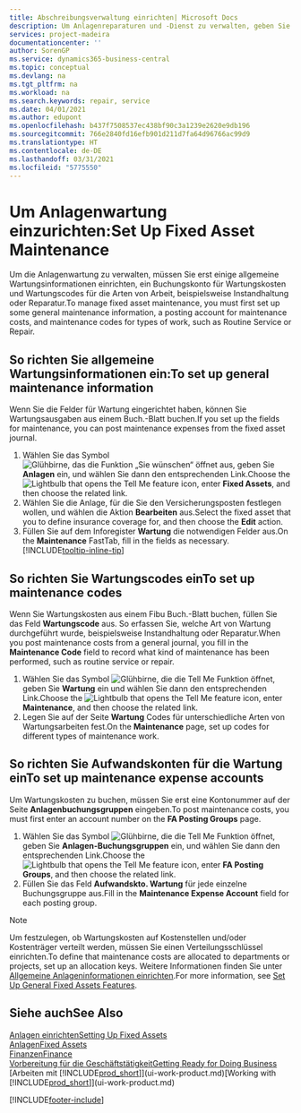 ```yaml
---
title: Abschreibungsverwaltung einrichten| Microsoft Docs
description: Um Anlagenreparaturen und -Dienst zu verwalten, geben Sie allgemeine Wartungsinformationen, Codes für die Art der Arbeit und eine Buchung für Kosten an.
services: project-madeira
documentationcenter: ''
author: SorenGP
ms.service: dynamics365-business-central
ms.topic: conceptual
ms.devlang: na
ms.tgt_pltfrm: na
ms.workload: na
ms.search.keywords: repair, service
ms.date: 04/01/2021
ms.author: edupont
ms.openlocfilehash: b437f7508537ec438bf90c3a1239e2620e9db196
ms.sourcegitcommit: 766e2840fd16efb901d211d7fa64d96766ac99d9
ms.translationtype: HT
ms.contentlocale: de-DE
ms.lasthandoff: 03/31/2021
ms.locfileid: "5775550"
---
```

# <a name="set-up-fixed-asset-maintenance"></a><span data-ttu-id="f8bb1-103">Um Anlagenwartung einzurichten:</span><span class="sxs-lookup"><span data-stu-id="f8bb1-103">Set Up Fixed Asset Maintenance</span></span>
<span data-ttu-id="f8bb1-104">Um die Anlagenwartung zu verwalten, müssen Sie erst einige allgemeine Wartungsinformationen einrichten, ein Buchungskonto für Wartungskosten und Wartungscodes für die Arten von Arbeit, beispielsweise Instandhaltung oder Reparatur.</span><span class="sxs-lookup"><span data-stu-id="f8bb1-104">To manage fixed asset maintenance, you must first set up some general maintenance information, a posting account for maintenance costs, and maintenance codes for types of work, such as Routine Service or Repair.</span></span>

## <a name="to-set-up-general-maintenance-information"></a><span data-ttu-id="f8bb1-105">So richten Sie allgemeine Wartungsinformationen ein:</span><span class="sxs-lookup"><span data-stu-id="f8bb1-105">To set up general maintenance information</span></span>
<span data-ttu-id="f8bb1-106">Wenn Sie die Felder für Wartung eingerichtet haben, können Sie Wartungsausgaben aus einem Buch.-Blatt buchen.</span><span class="sxs-lookup"><span data-stu-id="f8bb1-106">If you set up the fields for maintenance, you can post maintenance expenses from the fixed asset journal.</span></span>

1. <span data-ttu-id="f8bb1-107">Wählen Sie das Symbol ![Glühbirne, das die Funktion „Sie wünschen“ öffnet](media/ui-search/search_small.png "Was möchten Sie tun?") aus, geben Sie **Anlagen** ein, und wählen Sie dann den entsprechenden Link.</span><span class="sxs-lookup"><span data-stu-id="f8bb1-107">Choose the ![Lightbulb that opens the Tell Me feature](media/ui-search/search_small.png "Tell me what you want to do") icon, enter **Fixed Assets**, and then choose the related link.</span></span>
2. <span data-ttu-id="f8bb1-108">Wählen Sie die Anlage, für die Sie den Versicherungsposten festlegen wollen, und wählen die Aktion **Bearbeiten** aus.</span><span class="sxs-lookup"><span data-stu-id="f8bb1-108">Select the fixed asset that you to define insurance coverage for, and then choose the **Edit** action.</span></span>
3. <span data-ttu-id="f8bb1-109">Füllen Sie auf dem Inforegister **Wartung** die notwendigen Felder aus.</span><span class="sxs-lookup"><span data-stu-id="f8bb1-109">On the **Maintenance** FastTab, fill in the fields as necessary.</span></span> [!INCLUDE[tooltip-inline-tip](includes/tooltip-inline-tip_md.md)]

## <a name="to-set-up-maintenance-codes"></a><span data-ttu-id="f8bb1-110">So richten Sie Wartungscodes ein</span><span class="sxs-lookup"><span data-stu-id="f8bb1-110">To set up maintenance codes</span></span>
<span data-ttu-id="f8bb1-111">Wenn Sie Wartungskosten aus einem Fibu Buch.-Blatt buchen, füllen Sie das Feld **Wartungscode** aus. So erfassen Sie, welche Art von Wartung durchgeführt wurde, beispielsweise Instandhaltung oder Reparatur.</span><span class="sxs-lookup"><span data-stu-id="f8bb1-111">When you post maintenance costs from a general journal, you fill in the **Maintenance Code** field to record what kind of maintenance has been performed, such as routine service or repair.</span></span>

1. <span data-ttu-id="f8bb1-112">Wählen Sie das Symbol ![Glühbirne, die die Tell Me Funktion öffnet](media/ui-search/search_small.png "Was möchten Sie tun?"), geben Sie **Wartung** ein und wählen Sie dann den entsprechenden Link.</span><span class="sxs-lookup"><span data-stu-id="f8bb1-112">Choose the ![Lightbulb that opens the Tell Me feature](media/ui-search/search_small.png "Tell me what you want to do") icon, enter **Maintenance**, and then choose the related link.</span></span>
2. <span data-ttu-id="f8bb1-113">Legen Sie auf der Seite **Wartung** Codes für unterschiedliche Arten von Wartungsarbeiten fest.</span><span class="sxs-lookup"><span data-stu-id="f8bb1-113">On the **Maintenance** page, set up codes for different types of maintenance work.</span></span>

## <a name="to-set-up-maintenance-expense-accounts"></a><span data-ttu-id="f8bb1-114">So richten Sie Aufwandskonten für die Wartung ein</span><span class="sxs-lookup"><span data-stu-id="f8bb1-114">To set up maintenance expense accounts</span></span>
<span data-ttu-id="f8bb1-115">Um Wartungskosten zu buchen, müssen Sie erst eine Kontonummer auf der Seite **Anlagenbuchungsgruppen** eingeben.</span><span class="sxs-lookup"><span data-stu-id="f8bb1-115">To post maintenance costs, you must first enter an account number on the **FA Posting Groups** page.</span></span>

1. <span data-ttu-id="f8bb1-116">Wählen Sie das Symbol ![Glühbirne, die die Tell Me Funktion öffnet](media/ui-search/search_small.png "Was möchten Sie tun?"), geben Sie **Anlagen-Buchungsgruppen** ein, und wählen Sie dann den entsprechenden Link.</span><span class="sxs-lookup"><span data-stu-id="f8bb1-116">Choose the ![Lightbulb that opens the Tell Me feature](media/ui-search/search_small.png "Tell me what you want to do") icon, enter **FA Posting Groups**, and then choose the related link.</span></span>
2. <span data-ttu-id="f8bb1-117">Füllen Sie das Feld **Aufwandskto. Wartung** für jede einzelne Buchungsgruppe aus.</span><span class="sxs-lookup"><span data-stu-id="f8bb1-117">Fill in the **Maintenance Expense Account** field for each posting group.</span></span>

> [!NOTE]  
>   <span data-ttu-id="f8bb1-118">Um festzulegen, ob Wartungskosten auf Kostenstellen und/oder Kostenträger verteilt werden, müssen Sie einen Verteilungsschlüssel einrichten.</span><span class="sxs-lookup"><span data-stu-id="f8bb1-118">To define that maintenance costs are allocated to departments or projects, set up an allocation keys.</span></span> <span data-ttu-id="f8bb1-119">Weitere Informationen finden Sie unter [Allgemeine Anlageninformationen einrichten](fa-how-setup-general.md).</span><span class="sxs-lookup"><span data-stu-id="f8bb1-119">For more information, see [Set Up General Fixed Assets Features](fa-how-setup-general.md).</span></span>

## <a name="see-also"></a><span data-ttu-id="f8bb1-120">Siehe auch</span><span class="sxs-lookup"><span data-stu-id="f8bb1-120">See Also</span></span>
[<span data-ttu-id="f8bb1-121">Anlagen einrichten</span><span class="sxs-lookup"><span data-stu-id="f8bb1-121">Setting Up Fixed Assets</span></span>](fa-setup.md)  
[<span data-ttu-id="f8bb1-122">Anlagen</span><span class="sxs-lookup"><span data-stu-id="f8bb1-122">Fixed Assets</span></span>](fa-manage.md)  
[<span data-ttu-id="f8bb1-123">Finanzen</span><span class="sxs-lookup"><span data-stu-id="f8bb1-123">Finance</span></span>](finance.md)  
[<span data-ttu-id="f8bb1-124">Vorbereitung für die Geschäftstätigkeit</span><span class="sxs-lookup"><span data-stu-id="f8bb1-124">Getting Ready for Doing Business</span></span>](ui-get-ready-business.md)  
<span data-ttu-id="f8bb1-125">[Arbeiten mit [!INCLUDE[prod_short](includes/prod_short.md)]](ui-work-product.md)</span><span class="sxs-lookup"><span data-stu-id="f8bb1-125">[Working with [!INCLUDE[prod_short](includes/prod_short.md)]](ui-work-product.md)</span></span>


[!INCLUDE[footer-include](includes/footer-banner.md)]